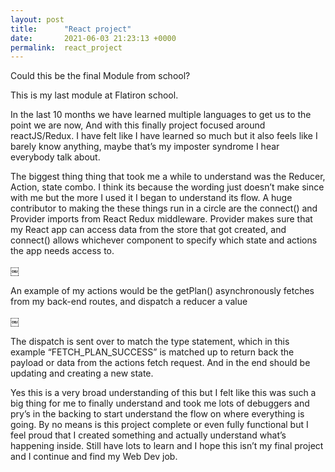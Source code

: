 ```yaml
---
layout: post
title:      "React project"
date:       2021-06-03 21:23:13 +0000
permalink:  react_project
---
```


Could this be the final Module from school?

This is my last module at Flatiron school.

In the last 10 months we have learned multiple languages to get us to the point we are now, And with this finally project focused around reactJS/Redux. I have felt like I have learned so much but it also feels like I barely know anything, maybe that’s my imposter syndrome I hear everybody talk about. 

The biggest thing thing that took me a while to understand was the Reducer, Action, state combo. I think its because the wording just doesn’t make since with me but the more I used it I began to understand its flow. A huge contributor to making the these things run in a circle are the connect() and Provider imports from React Redux middleware. Provider makes sure that my React app can access data from the store that got created, and connect() allows whichever component to specify which state and actions the app needs access to. 

￼

An example of my actions would be the getPlan() asynchronously fetches from my back-end routes, and dispatch a reducer a value

￼

The dispatch is sent over to match the type statement, which in this example “FETCH_PLAN_SUCCESS” is matched up to return back the payload or data from the actions fetch request. And in the end should be updating and creating a new state.

Yes this is a very broad understanding of this but I felt like this was such a big thing for me to finally understand and took me lots of debuggers and pry’s in the backing to start understand the flow on where everything is going. By no means is this project complete or even fully functional but I feel proud that I created something and actually understand what’s happening inside. Still have lots to learn and I hope this isn’t my final project and I continue and find my Web Dev job.

